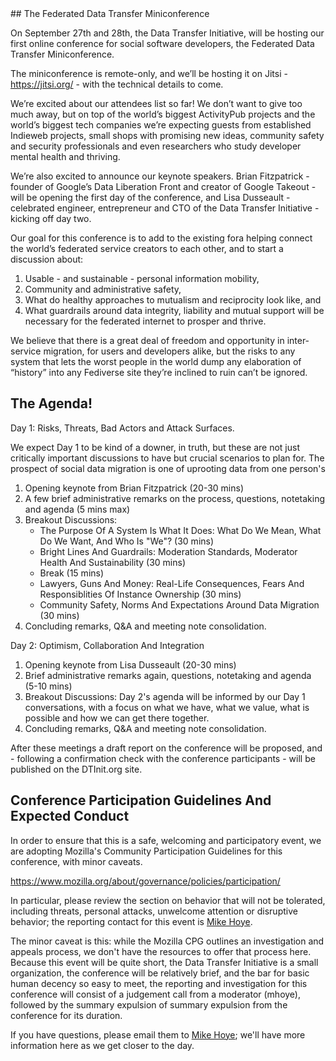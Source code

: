 <div class="section" markdown="1">
## The Federated Data Transfer Miniconference 
<div class="mustache"></div>

On September 27th and 28th, the Data Transfer Initiative, will be hosting our first online conference for social software developers, the Federated Data Transfer Miniconference.  

The miniconference is remote-only, and we’ll be hosting it on Jitsi - https://jitsi.org/ - with the technical details to come. 

We’re excited about our attendees list so far! We don’t want to give too much away, but on top of the world’s biggest ActivityPub projects and the world’s biggest tech companies we’re expecting guests from established Indieweb projects, small shops with promising new ideas, community safety and security professionals and even researchers who study developer mental health and thriving.

We’re also excited to announce our keynote speakers. Brian Fitzpatrick - founder of Google’s Data Liberation Front and creator of Google Takeout - will be opening the first day of the conference, and Lisa Dusseault - celebrated engineer, entrepreneur and CTO of the Data Transfer Initiative - kicking off day two. 

Our goal for this conference is to add to the existing fora helping connect the world’s federated service creators to each other, and to start a discussion about:

1. Usable - and sustainable - personal information mobility,
1. Community and administrative safety,
1. What do healthy approaches to mutualism and reciprocity look like, and
1. What guardrails around data integrity, liability and mutual support will be necessary for the federated internet to prosper and thrive.   

We believe that there is a great deal of freedom and opportunity in inter-service migration, for users and developers alike, but the risks to any system that lets the worst people in the world dump any elaboration of “history” into any Fediverse site they’re inclined to ruin can’t be ignored.

## The Agenda!

Day 1: Risks, Threats, Bad Actors and Attack Surfaces.

We expect Day 1 to be kind of a downer, in truth, but these are not just critically important discussions to have but crucial scenarios to plan for. The prospect of social data migration is one of uprooting data from one person's

1. Opening keynote from Brian Fitzpatrick (20-30 mins)
1. A few brief administrative remarks on the process, questions, notetaking and agenda (5 mins max)
1. Breakout Discussions:
   * The Purpose Of A System Is What It Does: What Do We Mean, What Do We Want, And Who Is "We"? (30 mins)
   * Bright Lines And Guardrails: Moderation Standards, Moderator Health And Sustainability (30 mins)
   * Break (15 mins)
   * Lawyers, Guns And Money: Real-Life Consequences, Fears And Responsiblities Of Instance Ownership (30 mins)
   * Community Safety, Norms And Expectations Around Data Migration (30 mins)
1. Concluding remarks, Q&A and meeting note consolidation.

Day 2: Optimism, Collaboration And Integration

1. Opening keynote from Lisa Dusseault (20-30 mins)
1. Brief administrative remarks again, questions, notetaking and agenda (5-10 mins)
1. Breakout Discussions: Day 2's agenda will be informed by our Day 1 conversations, with a focus on what we have, what we value, what is possible and how we can get there together.
1. Concluding remarks, Q&A and meeting note consolidation.

After these meetings a draft report on the conference will be proposed, and - following a confirmation check with the conference participants  - will be published on the DTInit.org site. 

## Conference Participation Guidelines And Expected Conduct

In order to ensure that this is a safe, welcoming and participatory event, we are adopting Mozilla's Community Participation Guidelines for this conference, with minor caveats.

https://www.mozilla.org/about/governance/policies/participation/

In particular, please review the section on behavior that will not be tolerated, including threats, personal attacks, unwelcome attention or disruptive behavior; the reporting contact for this event is <a href="mailto:mhoye@dtinit.org">Mike Hoye</a>. 

The minor caveat is this: while the Mozilla CPG outlines an investigation and appeals process, we don't have the resources to offer that process here. Because this event will be quite short, the Data Transfer Initiative is a small organization, the conference will be relatively brief, and the bar for basic human decency so easy to meet, the reporting and investigation for this conference will consist of a judgement call from a moderator (mhoye), followed by the summary expulsion of  summary expulsion from the conference for its duration. 

If you have questions, please email them to <a href="mailto:mhoye@dtinit.org">Mike Hoye</a>; we'll have more information here as we get closer to the day.
</div>

